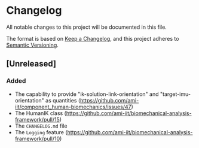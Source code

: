 # Changelog
All notable changes to this project will be documented in this file.

The format is based on [Keep a Changelog](https://keepachangelog.com/en/1.0.0/),
and this project adheres to [Semantic Versioning](https://semver.org/spec/v2.0.0.html).

## [Unreleased]

### Added
- The capability to provide "ik-solution-link-orientation" and "target-imu-orientation" as quantities (https://github.com/ami-iit/component_human-biomechanics/issues/47)
- The HumanIK class (https://github.com/ami-iit/biomechanical-analysis-framework/pull/15)
- The `CHANGELOG.md` file
- The `Logging` feature (https://github.com/ami-iit/biomechanical-analysis-framework/pull/10)

